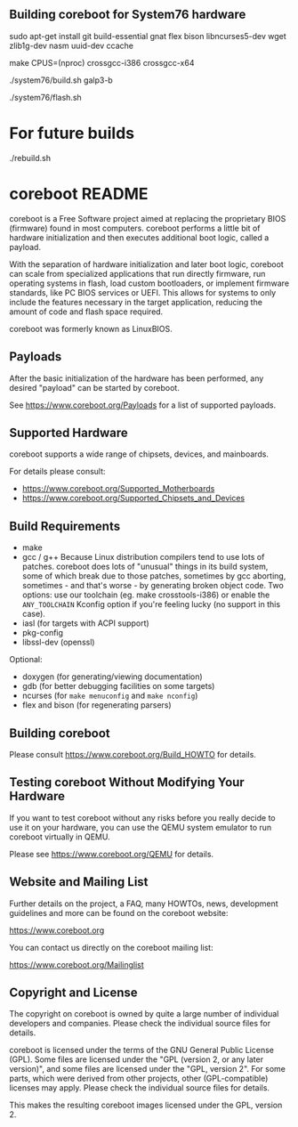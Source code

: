 Building coreboot for System76 hardware
----------------------------------------

sudo apt-get install git build-essential gnat flex bison libncurses5-dev wget zlib1g-dev nasm uuid-dev ccache

make CPUS=(nproc) crossgcc-i386 crossgcc-x64

./system76/build.sh galp3-b

./system76/flash.sh

# For future builds

./rebuild.sh

coreboot README
===============

coreboot is a Free Software project aimed at replacing the proprietary BIOS
(firmware) found in most computers.  coreboot performs a little bit of
hardware initialization and then executes additional boot logic, called a
payload.

With the separation of hardware initialization and later boot logic,
coreboot can scale from specialized applications that run directly
firmware, run operating systems in flash, load custom
bootloaders, or implement firmware standards, like PC BIOS services or
UEFI. This allows for systems to only include the features necessary
in the target application, reducing the amount of code and flash space
required.

coreboot was formerly known as LinuxBIOS.


Payloads
--------

After the basic initialization of the hardware has been performed, any
desired "payload" can be started by coreboot.

See <https://www.coreboot.org/Payloads> for a list of supported payloads.


Supported Hardware
------------------

coreboot supports a wide range of chipsets, devices, and mainboards.

For details please consult:

 * <https://www.coreboot.org/Supported_Motherboards>
 * <https://www.coreboot.org/Supported_Chipsets_and_Devices>


Build Requirements
------------------

 * make
 * gcc / g++
   Because Linux distribution compilers tend to use lots of patches. coreboot
   does lots of "unusual" things in its build system, some of which break due
   to those patches, sometimes by gcc aborting, sometimes - and that's worse -
   by generating broken object code.
   Two options: use our toolchain (eg. make crosstools-i386) or enable the
   `ANY_TOOLCHAIN` Kconfig option if you're feeling lucky (no support in this
   case).
 * iasl (for targets with ACPI support)
 * pkg-config
 * libssl-dev (openssl)

Optional:

 * doxygen (for generating/viewing documentation)
 * gdb (for better debugging facilities on some targets)
 * ncurses (for `make menuconfig` and `make nconfig`)
 * flex and bison (for regenerating parsers)


Building coreboot
-----------------

Please consult <https://www.coreboot.org/Build_HOWTO> for details.

Testing coreboot Without Modifying Your Hardware
------------------------------------------------

If you want to test coreboot without any risks before you really decide
to use it on your hardware, you can use the QEMU system emulator to run
coreboot virtually in QEMU.

Please see <https://www.coreboot.org/QEMU> for details.


Website and Mailing List
------------------------

Further details on the project, a FAQ, many HOWTOs, news, development
guidelines and more can be found on the coreboot website:

  <https://www.coreboot.org>

You can contact us directly on the coreboot mailing list:

  <https://www.coreboot.org/Mailinglist>


Copyright and License
---------------------

The copyright on coreboot is owned by quite a large number of individual
developers and companies. Please check the individual source files for details.

coreboot is licensed under the terms of the GNU General Public License (GPL).
Some files are licensed under the "GPL (version 2, or any later version)",
and some files are licensed under the "GPL, version 2". For some parts, which
were derived from other projects, other (GPL-compatible) licenses may apply.
Please check the individual source files for details.

This makes the resulting coreboot images licensed under the GPL, version 2.
